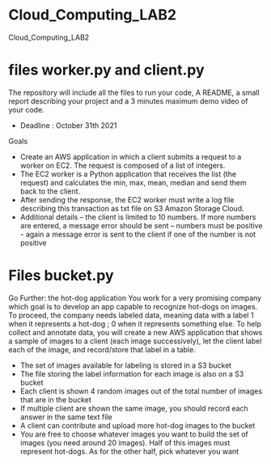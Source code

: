 # Cloud_Computing_LAB2
Cloud_Computing_LAB2

# files worker.py and client.py
The repository will include all the files to run your code, A README, a small report describing your
project and a 3 minutes maximum demo video of your code.
- Deadline : October 31th 2021

Goals
- Create an AWS application in which a client submits a request to a worker on EC2. The request is
composed of a list of integers.
- The EC2 worker is a Python application that receives the list (the request) and calculates the min, max,
mean, median and send them back to the client.
- After sending the response, the EC2 worker must write a log file describing this transaction as txt file
on S3 Amazon Storage Cloud.
- Additional details
– the client is limited to 10 numbers. If more numbers are entered, a message error should be sent
– numbers must be positive - again a message error is sent to the client if one of the number is not
positive

# Files bucket.py

Go Further: the hot-dog application
You work for a very promising company which goal is to develop an app capable to recognize hot-dogs on
images. To proceed, the company needs labeled data, meaning data with a label 1 when it represents a
hot-dog ; 0 when it represents something else. To help collect and annotate data, you will create a new AWS
application that shows a sample of images to a client (each image successively), let the client label each of
the image, and record/store that label in a table.
- The set of images available for labeling is stored in a S3 bucket
- The file storing the label information for each image is also on a S3 bucket
- Each client is shown 4 random images out of the total number of images that are in the bucket
- If multiple client are shown the same image, you should record each answer in the same text file
- A client can contribute and upload more hot-dog images to the bucket
- You are free to choose whatever images you want to build the set of images (you need around 20
images). Half of this images must represent hot-dogs. As for the other half, pick whatever you want
